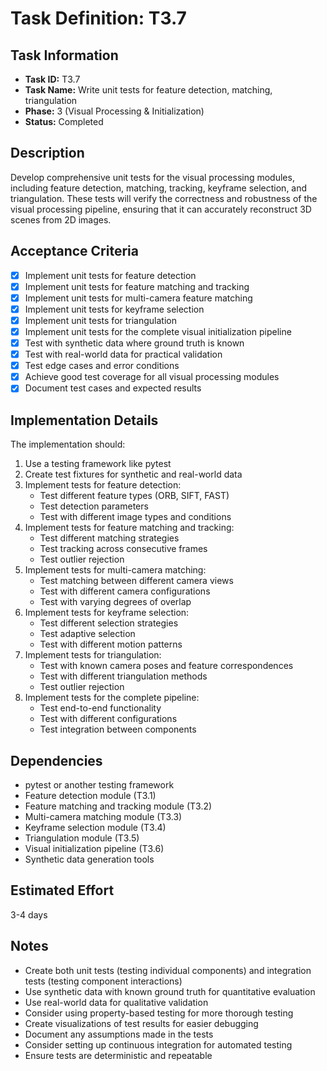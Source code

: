 # Task Definition: T3.7

## Task Information
- **Task ID:** T3.7
- **Task Name:** Write unit tests for feature detection, matching, triangulation
- **Phase:** 3 (Visual Processing & Initialization)
- **Status:** Completed

## Description
Develop comprehensive unit tests for the visual processing modules, including feature detection, matching, tracking, keyframe selection, and triangulation. These tests will verify the correctness and robustness of the visual processing pipeline, ensuring that it can accurately reconstruct 3D scenes from 2D images.

## Acceptance Criteria
- [x] Implement unit tests for feature detection
- [x] Implement unit tests for feature matching and tracking
- [x] Implement unit tests for multi-camera feature matching
- [x] Implement unit tests for keyframe selection
- [x] Implement unit tests for triangulation
- [x] Implement unit tests for the complete visual initialization pipeline
- [x] Test with synthetic data where ground truth is known
- [x] Test with real-world data for practical validation
- [x] Test edge cases and error conditions
- [x] Achieve good test coverage for all visual processing modules
- [x] Document test cases and expected results

## Implementation Details
The implementation should:
1. Use a testing framework like pytest
2. Create test fixtures for synthetic and real-world data
3. Implement tests for feature detection:
   - Test different feature types (ORB, SIFT, FAST)
   - Test detection parameters
   - Test with different image types and conditions
4. Implement tests for feature matching and tracking:
   - Test different matching strategies
   - Test tracking across consecutive frames
   - Test outlier rejection
5. Implement tests for multi-camera matching:
   - Test matching between different camera views
   - Test with different camera configurations
   - Test with varying degrees of overlap
6. Implement tests for keyframe selection:
   - Test different selection strategies
   - Test adaptive selection
   - Test with different motion patterns
7. Implement tests for triangulation:
   - Test with known camera poses and feature correspondences
   - Test with different triangulation methods
   - Test outlier rejection
8. Implement tests for the complete pipeline:
   - Test end-to-end functionality
   - Test with different configurations
   - Test integration between components

## Dependencies
- pytest or another testing framework
- Feature detection module (T3.1)
- Feature matching and tracking module (T3.2)
- Multi-camera matching module (T3.3)
- Keyframe selection module (T3.4)
- Triangulation module (T3.5)
- Visual initialization pipeline (T3.6)
- Synthetic data generation tools

## Estimated Effort
3-4 days

## Notes
- Create both unit tests (testing individual components) and integration tests (testing component interactions)
- Use synthetic data with known ground truth for quantitative evaluation
- Use real-world data for qualitative validation
- Consider using property-based testing for more thorough testing
- Create visualizations of test results for easier debugging
- Document any assumptions made in the tests
- Consider setting up continuous integration for automated testing
- Ensure tests are deterministic and repeatable
